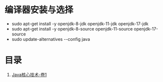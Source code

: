 # 编译器安装与选择
- sudo apt-get install -y openjdk-8-jdk openjdk-11-jdk openjdk-17-jdk
- sudo apt-get install -y openjdk-8-source openjdk-11-source openjdk-17-source
- sudo update-alternatives --config java

# 目录
1. [Java核心技术-卷1](1.%20Java%E6%A0%B8%E5%BF%83%E6%8A%80%E6%9C%AF-%E5%8D%B71)